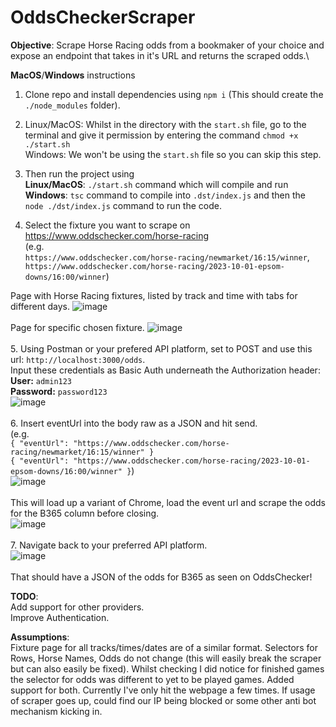 # OddsCheckerScraper
**Objective**: Scrape Horse Racing odds from a bookmaker of your choice and expose an endpoint that takes in it's URL and returns the scraped odds.\

**MacOS**/**Windows** instructions

1. Clone repo and install dependencies using `npm i` (This should create the `./node_modules` folder).
2. Linux/MacOS: Whilst in the directory with the `start.sh` file, go to the terminal and give it permission by entering the command `chmod +x ./start.sh`\
   Windows: We won't be using the `start.sh` file so you can skip this step.
3. Then run the project using\
   **Linux/MacOS**: `./start.sh` command which will compile and run\
   **Windows**: `tsc` command to compile into `.dst/index.js` and then the `node ./dst/index.js` command to run the code.

4. Select the fixture you want to scrape on https://www.oddschecker.com/horse-racing \
(e.g. \
`https://www.oddschecker.com/horse-racing/newmarket/16:15/winner`,\
`https://www.oddschecker.com/horse-racing/2023-10-01-epsom-downs/16:00/winner`)

Page with Horse Racing fixtures, listed by track and time with tabs for different days.
![image](https://github.com/AbishakeSrithar/OddsCheckerScraper/assets/67220345/9b705211-942f-480c-ab83-20ef6b9acc97)\
\
Page for specific chosen fixture.
![image](https://github.com/AbishakeSrithar/OddsCheckerScraper/assets/67220345/a2f1cdd3-1a43-4076-a9c6-bbf499ddb297)\
\
5. Using Postman or your prefered API platform, set to POST and use this url: `http://localhost:3000/odds`.\
Input these credentials as Basic Auth underneath the Authorization header:\
**User:** `admin123`\
**Password:** `password123`\
![image](https://github.com/AbishakeSrithar/OddsCheckerScraper/assets/67220345/03a64950-6652-4ad1-a0f9-f6269db290db)\
\
6. Insert eventUrl into the body raw as a JSON and hit send.\
(e.g. \
`{
"eventUrl": "https://www.oddschecker.com/horse-racing/newmarket/16:15/winner"
}`\
`{
"eventUrl": "https://www.oddschecker.com/horse-racing/2023-10-01-epsom-downs/16:00/winner"
}`)
\
![image](https://github.com/AbishakeSrithar/OddsCheckerScraper/assets/67220345/38e15238-0bbe-4e33-b206-f5761f670fb4)\
\
This will load up a variant of Chrome, load the event url and scrape the odds for the B365 column before closing.\
![image](https://github.com/AbishakeSrithar/OddsCheckerScraper/assets/67220345/67001313-8f88-4518-a8d0-1c83698f8b02)\
\
7. Navigate back to your preferred API platform.\
![image](https://github.com/AbishakeSrithar/OddsCheckerScraper/assets/67220345/0cb66443-07b8-4659-b524-77fb76c17849)\
\
That should have a JSON of the odds for B365 as seen on OddsChecker!

**TODO**:\
Add support for other providers.\
Improve Authentication.

**Assumptions**:\
Fixture page for all tracks/times/dates are of a similar format. Selectors for Rows, Horse Names, Odds do not change (this will easily break the scraper but can also easily be fixed). Whilst checking I did notice for finished games the selector for odds was different to yet to be played games. Added support for both.
Currently I've only hit the webpage a few times. If usage of scraper goes up, could find our IP being blocked or some other anti bot mechanism kicking in.
